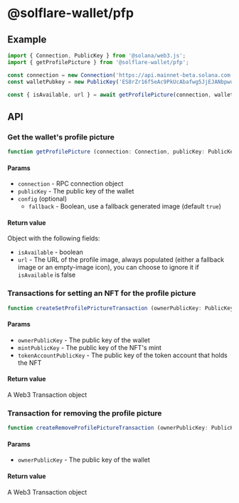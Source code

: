 # @solflare-wallet/pfp

## Example

```javascript
import { Connection, PublicKey } from '@solana/web3.js';
import { getProfilePicture } from '@solflare-wallet/pfp';

const connection = new Connection('https://api.mainnet-beta.solana.com');
const walletPubkey = new PublicKey('ES8rZr16f5eAc9PkUcAbafwg5JjEJANbpwu92CF2Cbox');

const { isAvailable, url } = await getProfilePicture(connection, walletPubkey);
```

## API

### Get the wallet's profile picture

```javascript
function getProfilePicture (connection: Connection, publicKey: PublicKey, config: ProfilePictureConfig): Promise<ProfilePicture>
```

#### Params
- `connection` - RPC connection object
- `publicKey` - The public key of the wallet
- `config` (optional)
  - `fallback` - Boolean, use a fallback generated image (default `true`)

#### Return value
Object with the following fields:
- `isAvailable` - boolean
- `url` - The URL of the profile image, always populated (either a fallback image or an empty-image icon), you can choose to ignore it if `isAvailable` is false

### Transactions for setting an NFT for the profile picture

```javascript
function createSetProfilePrictureTransaction (ownerPublicKey: PublicKey, mintPublicKey: PublicKey, tokenAccountPublicKey: PublicKey): Promise<Transaction>
```

#### Params
- `ownerPublicKey` - The public key of the wallet
- `mintPublicKey` - The public key of the NFT's mint
- `tokenAccountPublicKey` - The public key of the token account that holds the NFT

#### Return value
A Web3 Transaction object

### Transaction for removing the profile picture

```javascript
function createRemoveProfilePictureTransaction (ownerPublicKey: PublicKey): Promise<Transaction>
```

#### Params
- `ownerPublicKey` - The public key of the wallet

#### Return value
A Web3 Transaction object
